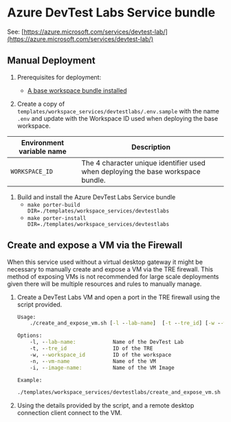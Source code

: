 # Azure DevTest Labs Service bundle

See: [https://azure.microsoft.com/services/devtest-lab/](https://azure.microsoft.com/services/devtest-lab/)

## Manual Deployment

1. Prerequisites for deployment:
    - [A base workspace bundle installed](../../../templates/workspaces/base)

1. Create a copy of `templates/workspace_services/devtestlabs/.env.sample` with the name `.env` and update with the Workspace ID used when deploying the base workspace.

| Environment variable name | Description |
| ------------------------- | ----------- |
| `WORKSPACE_ID` | The 4 character unique identifier used when deploying the base workspace bundle. |

1. Build and install the Azure DevTest Labs Service bundle
    - `make porter-build DIR=./templates/workspace_services/devtestlabs`
    - `make porter-install DIR=./templates/workspace_services/devtestlabs`

## Create and expose a VM via the Firewall

When this service used without a virtual desktop gateway it might be necessary to manually create and expose a VM via the TRE firewall. This method of exposing VMs is not recommended for large scale deployments given there will be multiple resources and rules to manually manage.

1. Create a DevTest Labs VM and open a port in the TRE firewall using the script provided.

    ```cmd
    Usage:
        ./create_and_expose_vm.sh [-l --lab-name]  [-t --tre_id] [-w --workspace_id] [-n --vm-name] [-i --image-name]

    Options:
        -l, --lab-name:            Name of the DevTest Lab
        -t, --tre_id               ID of the TRE
        -w, --workspace_id         ID of the workspace
        -n, --vm-name              Name of the VM
        -i, --image-name:          Name of the VM Image

    Example:

    ./templates/workspace_services/devtestlabs/create_and_expose_vm.sh --lab-name <lab_name> --tre-id <tre-id> --workspace-id <workspace-id> --vm-name <vmn-name> --image-name "Data Science Virtual Machine - Windows Server 2019"

    ```

2. Using the details provided by the script, and a remote desktop connection client connect to the VM.
